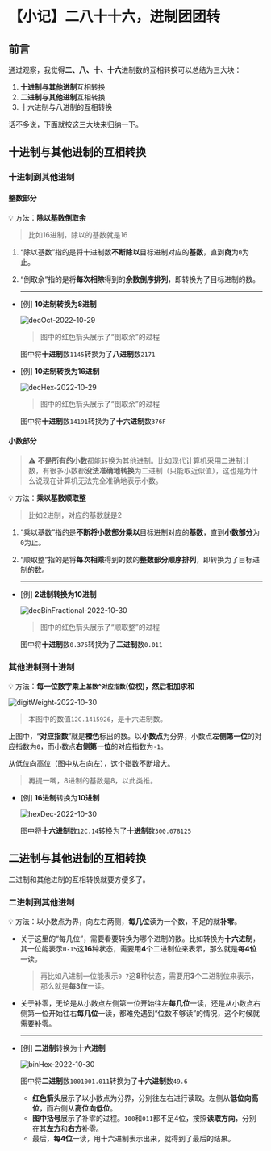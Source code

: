 # 【小记】二八十十六，进制团团转

## 前言

通过观察，我觉得**二、八、十、十六**进制数的互相转换可以总结为三大块：  

1. **十进制与其他进制**互相转换
2. **二进制与其他进制**互相转换
3. 十六进制与八进制的互相转换

话不多说，下面就按这三大块来归纳一下。  

## 十进制与其他进制的互相转换

### 十进制到其他进制

#### 整数部分

💡 方法：**除以基数倒取余**  

> 比如16进制，除以的基数就是16  

1. “除以基数”指的是将十进制数**不断除以**目标进制对应的**基数**，直到**商**为`0`为止。  
2. “倒取余”指的是将**每次相除**得到的**余数倒序排列**，即转换为了目标进制的数。

    ------

- [例] **10进制转换为8进制**  

    ![decOct-2022-10-29](https://raw.githubusercontent.com/cat-note/bottleassets/main/img/decOct-2022-10-29.png)  

    > 图中的红色箭头展示了“倒取余”的过程  

    图中将**十进制**数`1145`转换为了**八进制**数`2171`

- [例] **10进制转换为16进制**  

    ![decHex-2022-10-29](https://raw.githubusercontent.com/cat-note/bottleassets/main/img/decHex-2022-10-29.png)  

    > 图中的红色箭头展示了“倒取余”的过程  

    图中将**十进制**数`14191`转换为了**十六进制**数`376F`

    
#### 小数部分

> ⚠ **不是所有的小数**都能转换为其他进制。比如现代计算机采用二进制计数，有很多小数都**没法准确地转换**为二进制（只能取近似值），这也是为什么说现在计算机无法完全准确地表示小数。

💡 方法：**乘以基数顺取整**  

> 比如2进制，对应的基数就是2  

1. “乘以基数”指的是**不断将小数部分乘以**目标进制对应的**基数**，直到**小数部分**为`0`为止。  
2. “顺取整”指的是将**每次相乘**得到的数的**整数部分顺序排列**，即转换为了目标进制的数。

    ------

- [例] **2进制转换为10进制**  

    ![decBinFractional-2022-10-30](https://raw.githubusercontent.com/cat-note/bottleassets/main/img/decBinFractional-2022-10-30.png)  

    > 图中的红色箭头展示了“顺取整”的过程  

    图中将**十进制**数`0.375`转换为了**二进制**数`0.011`


### 其他进制到十进制

💡 方法：**每一位数字乘上`基数^对应指数`(位权)，然后相加求和**  

![digitWeight-2022-10-30](https://raw.githubusercontent.com/cat-note/bottleassets/main/img/digitWeight-2022-10-30.png)  

> 本图中的数值`12C.1415926`，是十六进制数。

上图中，“**对应指数**”就是**橙色**标出的数。以**小数点**为分界，小数点**左侧第一位**的对应指数为`0`，而小数点**右侧第一位**的对应指数为`-1`。  

从低位向高位（图中从右向左），这个指数不断增大。  

> 再提一嘴，8进制的基数是8，以此类推。 

- [例] **16进制**转换为**10进制**  

    ![hexDec-2022-10-30](https://raw.githubusercontent.com/cat-note/bottleassets/main/img/hexDec-2022-10-30.png)  

    图中将**十六进制**数`12C.14`转换为了**十进制**数`300.078125`  

## 二进制与其他进制的互相转换  

二进制和其他进制的互相转换就要方便多了。

### 二进制到其他进制

💡 方法：以小数点为界，向左右两侧，**每几位**读为一个数，不足的就**补零**。  

- 关于这里的“每几位”，需要看要转换为哪个进制的数。比如转换为**十六进制**，其一位能表示`0-15`这**16**种状态，需要用**4**个二进制位来表示，那么就是**每4位**一读。  
    > 再比如八进制一位能表示`0-7`这**8**种状态，需要用**3**个二进制位来表示，那么就是**每3位**一读。  

- 关于补零，无论是从小数点左侧第一位开始往左**每几位**一读，还是从小数点右侧第一位开始往右**每几位**一读，都难免遇到“位数不够读”的情况，这个时候就需要补零。 

    ------

- [例] **二进制**转换为**十六进制**

    ![binHex-2022-10-30](https://raw.githubusercontent.com/cat-note/bottleassets/main/img/binHex-2022-10-30.png)  

    图中将**二进制**数`1001001.011`转换为了**十六进制**数`49.6`  

    - **红色箭头**展示了以小数点为分界，分别往左右进行读取。左侧从**低位向高位**，而右侧从**高位向低位**。  
    - **图中括号**展示了补零的过程。`100`和`011`都不足4位，按照**读取方向**，分别在其**左方**和**右方**补零。
    - 最后，**每4位**一读，用十六进制表示出来，就得到了最后的结果。  
